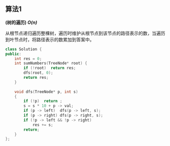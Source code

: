 ## 算法1 

**(树的遍历) *O(n)***

从根节点递归遍历整棵树，遍历时维护从根节点到该节点的路径表示的数，当遍历到叶节点时，将路径表示的数累加到答案中。

```CPP
class Solution {
public:
    int res = 0;
    int sumNumbers(TreeNode* root) {
        if (!root)  return res;
        dfs(root, 0);
        return res;
    }
    
    void dfs(TreeNode* p, int s)
    {
        if (!p)  return ;
        s = s * 10 + p -> val;
        if (p -> left)  dfs(p -> left, s);
        if (p -> right) dfs(p -> right, s);
        if (!p -> left && !p -> right)
            res += s;
        return;
    }
};
```